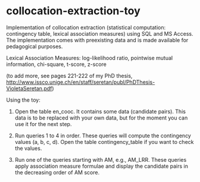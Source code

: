 # collocation-extraction-toy
Implementation of collocation extraction (statistical computation: contingency table, lexical association measures) using SQL and MS Access. The implementation comes with preexisting data and is made available for pedagogical purposes.

Lexical Association Measures: log-likelihood ratio, pointwise mutual information, chi-square, t-score, z-score

(to add more, see pages 221-222 of my PhD thesis, http://www.issco.unige.ch/en/staff/seretan/publ/PhDThesis-VioletaSeretan.pdf)

Using the toy:

1.	Open the table en_cooc. It contains some data (candidate pairs). This data is to be replaced with your own data, but for the moment you can use it for the next step.

2.	Run queries 1 to 4 in order. These queries will compute the contingency values (a, b, c, d). Open the table contingency_table if you want to check the values.

3.	Run one of the queries starting with AM, e.g., AM_LRR. These queries apply association measure formulae and display the candidate pairs in the decreasing order of AM score. 
